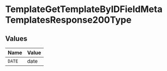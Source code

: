 # TemplateGetTemplateByIDFieldMetaTemplatesResponse200Type


## Values

| Name   | Value  |
| ------ | ------ |
| `DATE` | date   |